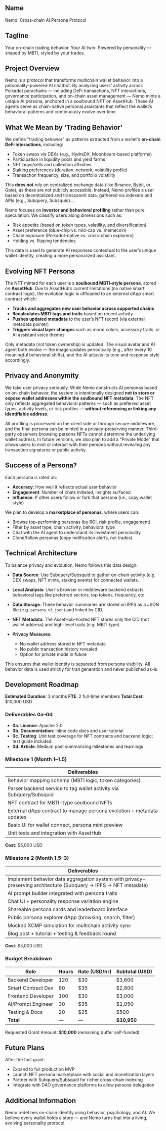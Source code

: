 ## **Name**

Nemo: Cross-chain AI Persona Protocol

## **Tagline**

Your on-chain trading behavior. Your AI twin. Powered by personality — shaped by MBTI, styled by your trades.

## **Project Overview**

Nemo is a protocol that transforms multichain wallet behavior into a personality-powered AI chatbot. By analyzing users' activity across Polkadot parachains — including DeFi transactions, NFT interactions, governance participation, and on-chain asset management — Nemo mints a unique AI persona, anchored in a soulbound NFT on AssetHub. These AI agents serve as chain-native personal assistants that reflect the wallet’s behavioral patterns and continuously evolve over time.

## **What We Mean by 'Trading Behavior'**

We define "trading behavior" as patterns extracted from a wallet's **on-chain DeFi interactions**, including:

* Token swaps via DEXs (e.g., HydraDX, Moonbeam-based platforms)
* Participation in liquidity pools and yield farms
* NFT buys/sells and collection affinities
* Staking preferences (duration, network, volatility profile)
* Transaction frequency, size, and portfolio volatility

This **does not** rely on centralized exchange data (like Binance, Bybit, or Gate), as these are not publicly accessible. Instead, Nemo profiles a user based on decentralized and transparent data, gathered via indexers and APIs (e.g., Subquery, Subsquid)...

Nemo focuses on **investor and behavioral profiling** rather than pure speculation. We classify users along dimensions such as:

* Risk appetite (based on token types, volatility, and diversification)
* Asset preference (blue-chip vs. mid-cap vs. memecoin)
* Chain exposure (Polkadot-native vs. cross-chain explorers)
* Holding vs. flipping tendencies

This data is used to generate AI responses contextual to the user’s unique wallet identity, creating a more personalized assistant.

## **Evolving NFT Persona**

The NFT minted for each user is a **soulbound MBTI-style persona**, stored on **AssetHub**. Due to AssetHub’s current limitations (no native smart contract logic), the evolution logic is offloaded to an external dApp smart contract which:

* **Tracks and aggregates new user behavior across supported chains**
* **Recalculates MBTI tags and traits** based on recent activity
* **Pushes updated metadata** to the user’s NFT record (via external metadata pointer)
* **Triggers visual layer changes** such as mood colors, accessory traits, or AI assistant voice themes

Only metadata (not token ownership) is updated. The visual avatar and AI agent both evolve — the image updates periodically (e.g., after every 10 meaningful behavioral shifts), and the AI adjusts its tone and response style accordingly.

## **Privacy and Anonymity**

We take user privacy seriously. While Nemo constructs AI personas based on on-chain behavior, the system is intentionally designed **not to store or expose wallet addresses within the soulbound NFT metadata**. The NFT only reflects aggregated behavioral patterns — such as preferred asset types, activity levels, or risk profiles — **without referencing or linking any identifiable address**.

All profiling is processed on the client side or through secure middleware, and the final persona can be minted in a privacy-preserving manner. Third-party observers browsing persona NFTs cannot determine the underlying wallet address. In future versions, we also plan to add a “Private Mode” that allows users to mint or interact with their persona without revealing any transaction signatures or public activity.

## **Success of a Persona?**

Each persona is rated on:

* **Accuracy**: How well it reflects actual user behavior
* **Engagement**: Number of chats initiated, insights surfaced
* **Influence**: If other users follow or fork that persona (i.e., copy wallet style)

We plan to develop a **marketplace of personas**, where users can:

* Browse top-performing personas (by ROI, risk profile, engagement)
* Filter by asset type, chain activity, behavioral type
* Chat with the AI agent to understand its investment personality
* Clone/follow personas (copy notification alerts, not trades)

## **Technical Architecture**

To balance privacy and evolution, Nemo follows this data design:

* **Data Source**: Use Subquery/Subsquid to gather on-chain activity (e.g. DEX swaps, NFT mints, staking events) for connected wallets.
* **Local Analysis**: User's browser or middleware backend extracts behavioral tags like preferred sectors, top tokens, frequency, etc.
* **Data Storage**: These behavior summaries are stored on IPFS as a JSON file (e.g. `persona_v3.json`) and linked by CID.
* **NFT Metadata**: The AssetHub-hosted NFT stores only the CID (not wallet address) and high-level traits (e.g. MBTI type).
* **Privacy Measures**:

  * No wallet address stored in NFT metadata
  * No public transaction history revealed
  * Option for private mode in future

This ensures that wallet identity is separated from persona visibility. All behavior data is used strictly for trait generation and never published as-is.

## **Development Roadmap**

**Estimated Duration**: 3 months
**FTE**: 2 full-time members
**Total Cost**: \$10,000 USD

### Deliverables 0a–0d

* **0a. License**: Apache 2.0
* **0b. Documentation**: Inline code docs and user tutorial
* **0c. Testing**: Unit test coverage for NFT contracts and backend logic; test guide included
* **0d. Article**: Medium post summarizing milestones and learnings

### Milestone 1 (Month 1–1.5)

| Deliverables                                                          |
| --------------------------------------------------------------------- |
| Behavior mapping schema (MBTI logic, token categories)                |
| Parser backend service to tag wallet activity via Subquery/Subsquid   |
| NFT contract for MBTI-type soulbound NFTs                             |
| External dApp contract to manage persona evolution + metadata updates |
| Basic UI for wallet connect, persona mint preview                     |
| Unit tests and integration with AssetHub                              |

**Cost**: \$5,000 USD

### Milestone 2 (Month 1.5–3)

| Deliverables                                                                                                     |
| ---------------------------------------------------------------------------------------------------------------- |
| Implement behavior data aggregation system with privacy-preserving architecture (Subquery → IPFS → NFT metadata) |
| AI prompt builder integrated with persona traits                                                                 |
| Chat UI + personality response variation engine                                                                  |
| Shareable persona cards and leaderboard interface                                                                |
| Public persona explorer dApp (browsing, search, filter)                                                          |
| Mocked XCMP simulation for multichain activity sync                                                              |
| Blog post + tutorial + testing & feedback round                                                                  |

**Cost**: \$5,000 USD

### Budget Breakdown

| Role               | Hours | Rate (USD/hr) | Subtotal (USD) |
| ------------------ | ----- | ------------- | -------------- |
| Backend Developer  | 120   | \$30          | \$3,600        |
| Smart Contract Dev | 80    | \$35          | \$2,800        |
| Frontend Developer | 100   | \$30          | \$3,000        |
| AI/Prompt Engineer | 30    | \$35          | \$1,050        |
| Testing & Docs     | 20    | \$25          | \$500          |
| **Total**          | —     | —             | **\$10,950**   |

Requested Grant Amount: **\$10,000** (remaining buffer self-funded)

## **Future Plans**

After the fast grant:

* Expand to full production MVP
* Launch NFT persona marketplace with social and monetization layers
* Partner with Subquery/Subsquid for richer cross-chain indexing
* Integrate with DAO governance platforms to allow persona delegation

## **Additional Information**

Nemo redefines on-chain identity using behavior, psychology, and AI. We believe every wallet holds a story — and Nemo turns that into a living, evolving personality protocol.
